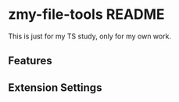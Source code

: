 # zmy-file-tools README

This is just for my TS study, only for my own work.

## Features

## Extension Settings
